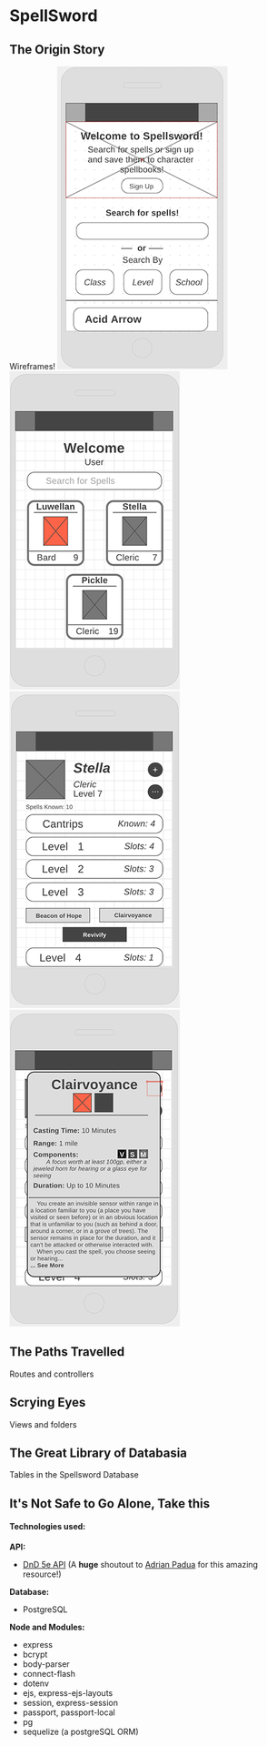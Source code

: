 # SpellSword

## The Origin Story

Wireframes!
![Wireframe of the Spellsword homepage on a phone](./assets/readme/wireframe-mobile-home.png "Homepage")![Wireframe of a user's profile on a phone](./assets/readme/wireframe-mobile-userprofile.png "Profile")![Wireframe of a user's spellbook on a phone](./assets/readme/wireframe-mobile-spellbook.png "Spellbook")![Wireframe of a spellcard modal on a phone](./assets/readme/wireframe-mobile-spellcard.png "Spellcard Modal")

## The Paths Travelled

Routes and controllers

## Scrying Eyes

Views and folders

## The Great Library of Databasia

Tables in the Spellsword Database

## It's Not Safe to Go Alone, Take this

#### Technologies used:

**API:**
* [DnD 5e API](http://www.dnd5eapi.co/)
    (A **huge** shoutout to [Adrian Padua](http://github.com/adrpadua) for this amazing resource!)

**Database:**
* PostgreSQL

**Node and Modules:**
* express
* bcrypt
* body-parser
* connect-flash
* dotenv
* ejs, express-ejs-layouts
* session, express-session
* passport, passport-local
* pg
* sequelize (a postgreSQL ORM)